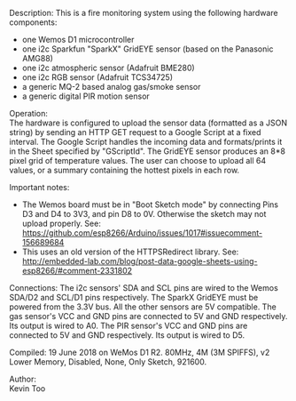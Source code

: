 Description:
   This is a fire monitoring system using the following hardware components:
   - one Wemos D1 microcontroller 
   - one i2c Sparkfun "SparkX" GridEYE sensor (based on the Panasonic AMG88) 
   - one i2c atmospheric sensor (Adafruit BME280)
   - one i2c RGB sensor (Adafruit TCS34725)
   - a generic MQ-2 based analog gas/smoke sensor
   - a generic digital PIR motion sensor
   
Operation:   
   The hardware is configured to upload the sensor data (formatted as a JSON string) by sending an HTTP GET request to a Google Script at a fixed interval. 
   The Google Script handles the incoming data and formats/prints it in the Sheet specified by "GScriptId".
   The GridEYE sensor produces an 8*8 pixel grid of temperature values. 
   The user can choose to upload all 64 values, or a summary containing the hottest pixels in each row.
   

Important notes:
   - The Wemos board must be in "Boot Sketch mode" by connecting Pins D3 and D4 to 3V3, and pin D8 to 0V. 
      Otherwise the sketch may not upload properly. See: https://github.com/esp8266/Arduino/issues/1017#issuecomment-156689684
   - This uses an old version of the HTTPSRedirect library. 
      See: http://embedded-lab.com/blog/post-data-google-sheets-using-esp8266/#comment-2331802
   
Connections: 
   The i2c sensors' SDA and SCL pins are wired to the Wemos SDA/D2 and SCL/D1 pins respectively.
   The SparkX GridEYE must be powered from the 3.3V bus. All the other sensors are 5V compatible.
   The gas sensor's VCC and GND pins are connected to 5V and GND respectively. Its output is wired to A0.
   The PIR sensor's VCC and GND pins are connected to 5V and GND respectively. Its output is wired to D5.
   
Compiled: 
   19 June 2018 on WeMos D1 R2. 80MHz, 4M (3M SPIFFS), v2 Lower Memory, Disabled, None, Only Sketch, 921600.
   
Author:   
   Kevin Too

